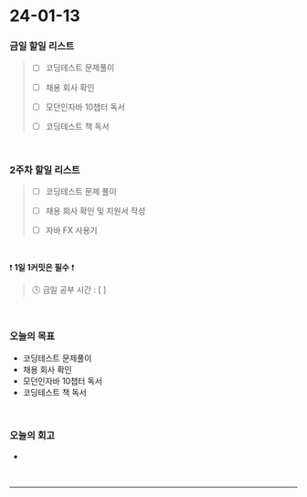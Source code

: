 # 24-01-13
### 금일 할일 리스트
> - [ ]  코딩테스트 문제풀이
>
> - [ ]  채용 회사 확인
>
> - [ ]  모던인자바 10챕터 독서
>
> - [ ]  코딩테스트 책 독서


<br/>

### 2주차 할일 리스트  
> - [ ]  코딩테스트 문제 풀이
>
> - [ ]  채용 회사 확인 및 지원서 작성
>
> - [ ]  자바 FX 사용기

<br/>

❗ **1일 1커밋은 필수** ❗
> 🕒 금일 공부 시간 : [  ]

<br/>

### 오늘의 목표
- 코딩테스트 문제풀이
- 채용 회사 확인
- 모던인자바 10챕터 독서
- 코딩테스트 책 독서

<br>

### 오늘의 회고
- 


<br/>

------------  
